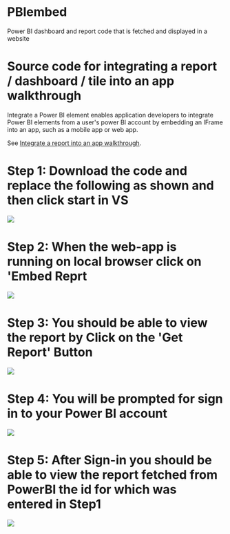 # PBIembed
Power BI dashboard and report code that is fetched and displayed in a website



# Source code for integrating a report / dashboard / tile into an app walkthrough
Integrate a Power BI element enables application developers to integrate Power BI elements from a user's power BI account by embedding an IFrame into an app, such as a mobile app or web app.

See [Integrate a report into an app walkthrough](https://powerbi.microsoft.com/en-us/documentation/powerbi-developer-integrate-report).


# Step 1: Download the code and replace the following as shown and then click start in VS
<img src="https://komalsandboxdiag.blob.core.windows.net/powerbiembedreadmefiles/0.png">

# Step 2: When the web-app is running on local browser click on 'Embed Reprt
<img src="https://komalsandboxdiag.blob.core.windows.net/powerbiembedreadmefiles/1.png">

# Step 3: You should be able to view the report by Click on the 'Get Report' Button
<img src="https://komalsandboxdiag.blob.core.windows.net/powerbiembedreadmefiles/2.png">

# Step 4: You will be prompted for sign in to your Power BI account
<img src="https://komalsandboxdiag.blob.core.windows.net/powerbiembedreadmefiles/2.5.png">

# Step 5: After Sign-in you should be able to view the report fetched from PowerBI the id for which was entered in Step1
<img src="https://komalsandboxdiag.blob.core.windows.net/powerbiembedreadmefiles/3.png">
